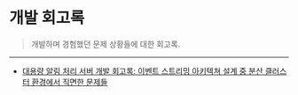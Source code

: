 # 개발 회고록

> 개발하며 경험했던 문제 상황들에 대한 회고록.
---

- [대용량 알림 처리 서버 개발 회고록: 이벤트 스트리밍 아키텍쳐 설계 중 분산 클러스터 환경에서 직면한 문제들](https://github.com/KyumKyum/DEV_SALAD/blob/main/retrospect/massNotifier)